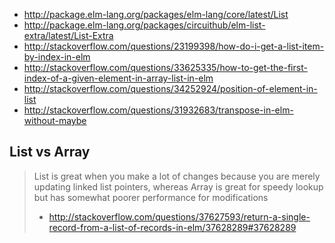 - http://package.elm-lang.org/packages/elm-lang/core/latest/List
- http://package.elm-lang.org/packages/circuithub/elm-list-extra/latest/List-Extra
- http://stackoverflow.com/questions/23199398/how-do-i-get-a-list-item-by-index-in-elm
- http://stackoverflow.com/questions/33625335/how-to-get-the-first-index-of-a-given-element-in-array-list-in-elm
- http://stackoverflow.com/questions/34252924/position-of-element-in-list
- http://stackoverflow.com/questions/31932683/transpose-in-elm-without-maybe

## List vs Array

> List is great when you make a lot of changes because you are merely updating linked list pointers, whereas Array is great for speedy lookup but has somewhat poorer performance for modifications
> - http://stackoverflow.com/questions/37627593/return-a-single-record-from-a-list-of-records-in-elm/37628289#37628289
